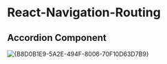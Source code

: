 # React-Navigation-Routing
##  Accordion Component
![{B8D0B1E9-5A2E-494F-8006-70F10D63D7B9}](https://github.com/amir-khaleghi/React-Navigation-Routing/assets/89293266/e9009053-b280-4c2b-9a0c-bce5712f6baf)
